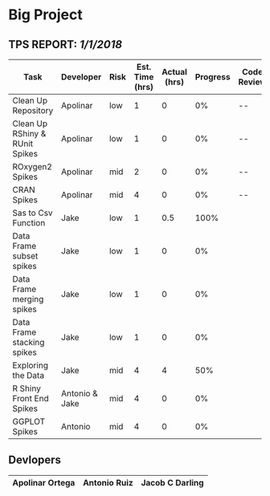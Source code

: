# Big Project

## TPS REPORT: _1/1/2018_
Task | Developer | Risk | Est. Time (hrs) | Actual (hrs) | Progress | Code Review
--- | --- | --- | --- | --- | --- | ---
Clean Up Repository | Apolinar | low | 1 | 0 | 0% | --
Clean Up RShiny & RUnit Spikes | Apolinar | low | 1 | 0 | 0% | --
ROxygen2 Spikes | Apolinar | mid | 2 | 0 | 0% | --
CRAN Spikes | Apolinar | mid | 4 | 0 | 0% | --
Sas to Csv Function | Jake | low  | 1 | 0.5 | 100% | 
Data Frame subset spikes | Jake | low  | 1 | 0 | 0% |
Data Frame merging spikes | Jake | low  | 1 | 0 | 0% |
Data Frame stacking spikes | Jake | low  | 1 | 0 | 0% |
Exploring the Data | Jake | mid | 4 | 4 | 50% | 
R Shiny Front End Spikes | Antonio & Jake | mid | 4 | 0 | 0% | 
GGPLOT Spikes | Antonio | mid | 4 | 0 | 0% | 

## Devlopers
Apolinar Ortega | Antonio Ruiz | Jacob C Darling
--- | --- | --- 